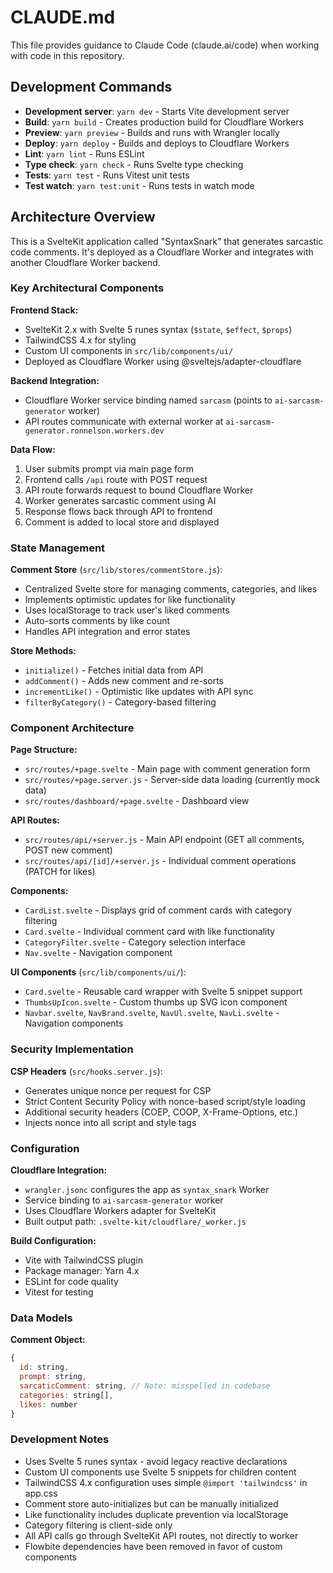 # CLAUDE.md

This file provides guidance to Claude Code (claude.ai/code) when working with code in this repository.

## Development Commands

- **Development server**: `yarn dev` - Starts Vite development server
- **Build**: `yarn build` - Creates production build for Cloudflare Workers
- **Preview**: `yarn preview` - Builds and runs with Wrangler locally
- **Deploy**: `yarn deploy` - Builds and deploys to Cloudflare Workers
- **Lint**: `yarn lint` - Runs ESLint
- **Type check**: `yarn check` - Runs Svelte type checking
- **Tests**: `yarn test` - Runs Vitest unit tests
- **Test watch**: `yarn test:unit` - Runs tests in watch mode

## Architecture Overview

This is a SvelteKit application called "SyntaxSnark" that generates sarcastic code comments. It's deployed as a Cloudflare Worker and integrates with another Cloudflare Worker backend.

### Key Architectural Components

**Frontend Stack:**
- SvelteKit 2.x with Svelte 5 runes syntax (`$state`, `$effect`, `$props`)
- TailwindCSS 4.x for styling
- Custom UI components in `src/lib/components/ui/`
- Deployed as Cloudflare Worker using @sveltejs/adapter-cloudflare

**Backend Integration:**
- Cloudflare Worker service binding named `sarcasm` (points to `ai-sarcasm-generator` worker)
- API routes communicate with external worker at `ai-sarcasm-generator.ronnelson.workers.dev`

**Data Flow:**
1. User submits prompt via main page form
2. Frontend calls `/api` route with POST request
3. API route forwards request to bound Cloudflare Worker
4. Worker generates sarcastic comment using AI
5. Response flows back through API to frontend
6. Comment is added to local store and displayed

### State Management

**Comment Store** (`src/lib/stores/commentStore.js`):
- Centralized Svelte store for managing comments, categories, and likes
- Implements optimistic updates for like functionality
- Uses localStorage to track user's liked comments
- Auto-sorts comments by like count
- Handles API integration and error states

**Store Methods:**
- `initialize()` - Fetches initial data from API
- `addComment()` - Adds new comment and re-sorts
- `incrementLike()` - Optimistic like updates with API sync
- `filterByCategory()` - Category-based filtering

### Component Architecture

**Page Structure:**
- `src/routes/+page.svelte` - Main page with comment generation form
- `src/routes/+page.server.js` - Server-side data loading (currently mock data)
- `src/routes/dashboard/+page.svelte` - Dashboard view

**API Routes:**
- `src/routes/api/+server.js` - Main API endpoint (GET all comments, POST new comment)
- `src/routes/api/[id]/+server.js` - Individual comment operations (PATCH for likes)

**Components:**
- `CardList.svelte` - Displays grid of comment cards with category filtering
- `Card.svelte` - Individual comment card with like functionality
- `CategoryFilter.svelte` - Category selection interface
- `Nav.svelte` - Navigation component

**UI Components** (`src/lib/components/ui/`):
- `Card.svelte` - Reusable card wrapper with Svelte 5 snippet support
- `ThumbsUpIcon.svelte` - Custom thumbs up SVG icon component
- `Navbar.svelte`, `NavBrand.svelte`, `NavUl.svelte`, `NavLi.svelte` - Navigation components

### Security Implementation

**CSP Headers** (`src/hooks.server.js`):
- Generates unique nonce per request for CSP
- Strict Content Security Policy with nonce-based script/style loading
- Additional security headers (COEP, COOP, X-Frame-Options, etc.)
- Injects nonce into all script and style tags

### Configuration

**Cloudflare Integration:**
- `wrangler.jsonc` configures the app as `syntax_snark` Worker
- Service binding to `ai-sarcasm-generator` worker
- Uses Cloudflare Workers adapter for SvelteKit
- Built output path: `.svelte-kit/cloudflare/_worker.js`

**Build Configuration:**
- Vite with TailwindCSS plugin
- Package manager: Yarn 4.x
- ESLint for code quality
- Vitest for testing

### Data Models

**Comment Object:**
```javascript
{
  id: string,
  prompt: string,
  sarcaticComment: string, // Note: misspelled in codebase
  categories: string[],
  likes: number
}
```

### Development Notes

- Uses Svelte 5 runes syntax - avoid legacy reactive declarations
- Custom UI components use Svelte 5 snippets for children content
- TailwindCSS 4.x configuration uses simple `@import 'tailwindcss'` in app.css
- Comment store auto-initializes but can be manually initialized
- Like functionality includes duplicate prevention via localStorage
- Category filtering is client-side only
- All API calls go through SvelteKit API routes, not directly to worker
- Flowbite dependencies have been removed in favor of custom components